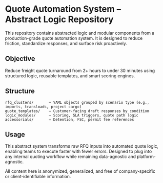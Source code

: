 # Quote Automation System – Abstract Logic Repository

This repository contains abstracted logic and modular components from a production-grade quote automation system. It is designed to reduce friction, standardize responses, and surface risk proactively.

## Objective

Reduce freight quote turnaround from 2+ hours to under 30 minutes using structured logic, reusable templates, and smart scoring engines.

## Structure

```
rfq_clusters/       – YAML objects grouped by scenario type (e.g., imports, transloads, project cargo)
quote_templates/    – Customer-facing draft responses by condition
logic_modules/      – Scoring, SLA triggers, quote path logic
accessorials/       – Detention, FSC, permit fee references
```

## Usage

This abstract system transforms raw RFQ inputs into automated quote logic, enabling teams to execute faster with fewer errors. Designed to plug into any internal quoting workflow while remaining data-agnostic and platform-agnostic.

All content here is anonymized, generalized, and free of company-specific or client-identifiable information.
